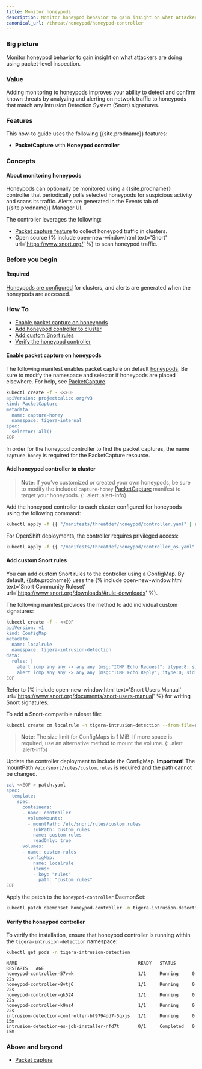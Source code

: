 ```yaml
---
title: Monitor honeypods
description: Monitor honeypod behavior to gain insight on what attackers are doing.
canonical_url: /threat/honeypod/honeypod-controller
---
```


### Big picture

Monitor honeypod behavior to gain insight on what attackers are doing using packet-level inspection.

### Value

Adding monitoring to honeypods improves your ability to detect and confirm known threats by analyzing and alerting on network traffic to honeypods that match any Intrusion Detection System (Snort) signatures.

### Features

This how-to guide uses the following {{site.prodname}} features:

- **PacketCapture** with **Honeypod controller**

### Concepts

#### About monitoring honeypods

Honeypods can optionally be monitored using a {{site.prodname}} controller that periodically polls selected honeypods for suspicious activity and scans its traffic. Alerts are generated in the Events tab of {{site.prodname}} Manager UI.

The controller leverages the following:

- [Packet capture feature]({{site.baseurl}}/visibility/packetcapture) to collect honeypod traffic in clusters.
- Open source {% include open-new-window.html text='Snort' url='https://www.snort.org/' %} to scan honeypod traffic.

### Before you begin

#### Required

[Honeypods are configured]({{site.baseurl}}/threat/honeypod/honeypods) for clusters, and alerts are generated when the honeypods are accessed.

### How To

  - [Enable packet capture on honeypods](#enable-packet-capture-on-honeypods)
  - [Add honeypod controller to cluster](#add-honeypod-controller-to-cluster)
  - [Add custom Snort rules](#add-custom-snort-rules)
  - [Verify the honeypod controller](#verify-the-honeypod-controller)

#### Enable packet capture on honeypods

The following manifest enables packet capture on default [honeypods]({{site.baseurl}}/threat/honeypod/honeypods). 
Be sure to modify the namespace and selector if honeypods are placed elsewhere. 
For help, see [PacketCapture]({{site.baseurl}}/visibility/packetcapture).

```bash
kubectl create -f - <<EOF
apiVersion: projectcalico.org/v3
kind: PacketCapture
metadata:
  name: capture-honey
  namespace: tigera-internal
spec:
  selector: all()
EOF
```

In order for the honeypod controller to find the packet captures, the name `capture-honey` is required for the PacketCapture resource.

#### Add honeypod controller to cluster

> **Note**: If you’ve customized or created your own honeypods, be sure to modify the included `capture-honey` [PacketCapture]({{site.baseurl}}/visibility/packetcapture) manifest to target your honeypods.
{: .alert .alert-info} 

Add the honeypod controller to each cluster configured for honeypods using the following command:

```bash
kubectl apply -f {{ "/manifests/threatdef/honeypod/controller.yaml" | absolute_url }} 
```

For OpenShift deployments, the controller requires privileged access:

```bash
kubectl apply -f {{ "/manifests/threatdef/honeypod/controller_os.yaml" | absolute_url }} 
```

#### Add custom Snort rules

You can add custom Snort rules to the controller using a ConfigMap. By default, {{site.prodname}} uses the {% include open-new-window.html text='Snort Community Ruleset' url='https://www.snort.org/downloads/#rule-downloads' %}.

The following manifest provides the method to add individual custom signatures:

```bash
kubectl create -f - <<EOF
apiVersion: v1
kind: ConfigMap
metadata:
  name: localrule
  namespace: tigera-intrusion-detection
data:
  rules: |
    alert icmp any any -> any any (msg:"ICMP Echo Request"; itype:8; sid:1000000;)
    alert icmp any any -> any any (msg:"ICMP Echo Reply"; itype:0; sid:1000001;)
EOF
```
Refer to {% include open-new-window.html text='Snort Users Manual' url='https://www.snort.org/documents/snort-users-manual' %} for writing Snort signatures.

To add a Snort-compatible ruleset file:

```bash
kubectl create cm localrule -n tigera-intrusion-detection --from-file=rules=<SNORT-RULESET-LOCATION>
```

> **Note**: The size limit for ConfigMaps is 1 MiB. If more space is required, use an alternative method to mount the volume.
{: .alert .alert-info} 

Update the controller deployment to include the ConfigMap. **Important!** The mountPath `/etc/snort/rules/custom.rules` is required and the path cannot be changed.


```bash
cat <<EOF > patch.yaml
spec:
  template:
    spec: 
      containers:
      - name: controller
        volumeMounts:
        - mountPath: /etc/snort/rules/custom.rules
          subPath: custom.rules
          name: custom-rules
          readOnly: true
      volumes:
      - name: custom-rules
        configMap:
          name: localrule
          items:
          - key: "rules"
            path: "custom.rules"
EOF
```

Apply the patch to the `honeypod-controller` DaemonSet:

```bash
kubectl patch daemonset honeypod-controller -n tigera-intrusion-detection --patch "$(cat patch.yaml)"
```

#### Verify the honeypod controller

To verify the installation, ensure that honeypod controller is running within the `tigera-intrusion-detection` namespace:

```bash
kubectl get pods -n tigera-intrusion-detection
```

```shell
NAME                                             READY   STATUS      RESTARTS   AGE
honeypod-controller-57vwk                        1/1     Running     0          22s
honeypod-controller-8vtj6                        1/1     Running     0          22s
honeypod-controller-gk524                        1/1     Running     0          22s
honeypod-controller-k9nz4                        1/1     Running     0          22s
intrusion-detection-controller-bf9794dd7-5qxjs   1/1     Running     0          15m
intrusion-detection-es-job-installer-nfd7t       0/1     Completed   0          15m
```

### Above and beyond

- [Packet capture]({{site.baseurl}}/visibility/packetcapture)

